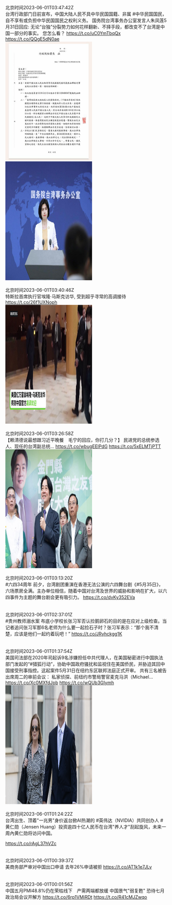 北京时间2023-06-01T03:47:42Z<br>台湾行政部门日前宣布，中国大陆人民不具中华民国国籍、非属 #中华民国国民，自不享有或负担中华民国国民之权利义务。
国务院台湾事务办公室发言人朱凤莲5月31日回应: 无论“台独”分裂势力如何花样翻新、不择手段，都改变不了台湾是中国一部分的事实。
您怎么看？ https://t.co/uC0YmTbqQx https://t.co/QQgE5dN0ae<br><img src='/temp/image/2023/t-Month-6/1663995690798796801_0.jpg' width='270' height='370'><img src='/temp/image/2023/t-Month-6/1663995690798796801_1.jpg' width='270' height='370'><br><br>北京时间2023-06-01T03:40:46Z<br>特斯拉首席执行官埃隆·马斯克访华, 受到超乎寻常的高调接待 https://t.co/26f1UXNoph<br><img src='/temp/video/2023/t-Month-6/y-Day-01/RFA_Chinese/1663993942868738048_0.jpg' width='270' height='370'><br><br>北京时间2023-06-01T03:26:58Z<br>【赖清德说最想跟习近平晚餐　毛宁的回应，你打几分？】
民进党的总统参选人、现任的台湾副总统… https://t.co/wbugEElPdG https://t.co/5xELMTjPTT<br><img src='/temp/image/2023/t-Month-6/1663990470127624193_0.jpg' width='270' height='370'><br><br>北京时间2023-06-01T03:13:20Z<br>#六四34周年 前夕，台湾剧团重演在香港无法公演的六四舞台剧《#5月35日》，六场票房全满。主办单位相信，随着中国对台湾及世界的威胁和影响在扩大，以六四事件为主题的舞台剧会更有吸引力。
https://t.co/dvKy352EVa<br><br><br>北京时间2023-06-01T02:37:01Z<br>#贵州教师溺水案 
布底小学校长张习军否认捡鹅卵石的目的是在应对上级检查。当记者追问张习军那6名老师为什么要一起捡石子时？张习军表示：“那个我不清楚，应该是他们一起约着玩吧！”
https://t.co/JRyhckgg1K<br><br><br>北京时间2023-06-01T01:37:54Z<br>美国司法部在2020年司起诉9名涉嫌担任中共代理人，在美国秘密进行中国执法部门发起的“#猎狐行动”，协助中国政府骚扰和监视住在美国侨民，并胁迫其回中国接受刑事指控。这起案件5月31日在纽约东区联邦法庭正式开审。
共有三名被告出席周二的审前会议：
私家侦探、前纽约市警局警官麦克马洪（Michael… https://t.co/Xc0MXfdJpb https://t.co/wQUb3GIymh<br><img src='/temp/image/2023/t-Month-6/1663963025836056595_0.jpg' width='270' height='370'><br><br>北京时间2023-06-01T01:24:22Z<br>台湾出生、顶着"一兆男"身价返台掀AI热潮的 #英伟达（NVIDIA）共同创办人 #黄仁勋（Jensen Huang）投资逾四十亿人民币在台湾"养人才"刮起旋风，未来一周內黄仁勋将访问中国。

https://t.co/rAgL37hVZc<br><br><br>北京时间2023-06-01T00:39:37Z<br>美商务部严审对中国出口申请 去年26%申请被拒
https://t.co/AT1k1e7JLy<br><br><br>北京时间2023-06-01T00:01:56Z<br>中国五月PMI48.8%仍在荣枯线下　产需两端都放缓
中国景气"弱复甦"  恐待七月政治局会议开解方
https://t.co/6rp1VMiRDt https://t.co/R41cMJZwqo<br><br><br>